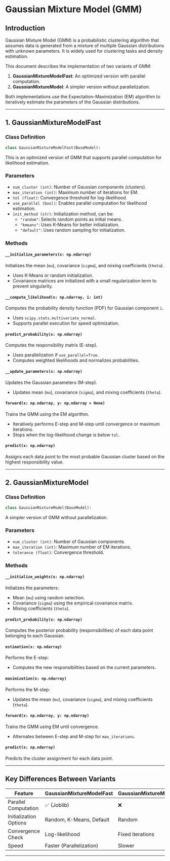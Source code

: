 # Gaussian Mixture Model (GMM)

## Introduction
Gaussian Mixture Model (GMM) is a probabilistic clustering algorithm that assumes data is generated from a mixture of multiple Gaussian distributions with unknown parameters. It is widely used for clustering tasks and density estimation.

This document describes the implementation of two variants of GMM:
1. **GaussianMixtureModelFast**: An optimized version with parallel computation.
2. **GaussianMixtureModel**: A simpler version without parallelization.

Both implementations use the Expectation-Maximization (EM) algorithm to iteratively estimate the parameters of the Gaussian distributions.

---

## 1. GaussianMixtureModelFast

### Class Definition
```python
class GaussianMixtureModelFast(BaseModel):
```
This is an optimized version of GMM that supports parallel computation for likelihood estimation.

### Parameters
- `num_cluster (int)`: Number of Gaussian components (clusters).
- `max_iteration (int)`: Maximum number of iterations for EM.
- `tol (float)`: Convergence threshold for log-likelihood.
- `use_parallel (bool)`: Enables parallel computation for likelihood estimation.
- `init_method (str)`: Initialization method, can be:
  - `"random"`: Selects random points as initial means.
  - `"kmeans"`: Uses K-Means for better initialization.
  - `"default"`: Uses random sampling for initialization.

### Methods
#### `__initialize_parameters(x: np.ndarray)`
Initializes the mean (`mu`), covariance (`sigma`), and mixing coefficients (`theta`).
- Uses K-Means or random initialization.
- Covariance matrices are initialized with a small regularization term to prevent singularity.

#### `__compute_likelihood(x: np.ndarray, i: int)`
Computes the probability density function (PDF) for Gaussian component `i`.
- Uses `scipy.stats.multivariate_normal`.
- Supports parallel execution for speed optimization.

#### `predict_probability(x: np.ndarray)`
Computes the responsibility matrix (E-step).
- Uses parallelization if `use_parallel=True`.
- Computes weighted likelihoods and normalizes probabilities.

#### `__update_parameters(x: np.ndarray)`
Updates the Gaussian parameters (M-step).
- Updates mean (`mu`), covariance (`sigma`), and mixing coefficients (`theta`).

#### `forward(x: np.ndarray, y: np.ndarray = None)`
Trains the GMM using the EM algorithm.
- Iteratively performs E-step and M-step until convergence or maximum iterations.
- Stops when the log-likelihood change is below `tol`.

#### `predict(x: np.ndarray)`
Assigns each data point to the most probable Gaussian cluster based on the highest responsibility value.

---

## 2. GaussianMixtureModel

### Class Definition
```python
class GaussianMixtureModel(BaseModel):
```
A simpler version of GMM without parallelization.

### Parameters
- `num_cluster (int)`: Number of Gaussian components.
- `max_iteration (int)`: Maximum number of EM iterations.
- `tolerance (float)`: Convergence threshold.

### Methods
#### `__initialize_weights(x: np.ndarray)`
Initializes the parameters:
- Mean (`mu`) using random selection.
- Covariance (`sigma`) using the empirical covariance matrix.
- Mixing coefficients (`theta`).

#### `predict_probability(x: np.ndarray)`
Computes the posterior probability (responsibilities) of each data point belonging to each Gaussian.

#### `estimation(x: np.ndarray)`
Performs the E-step:
- Computes the new responsibilities based on the current parameters.

#### `maximization(x: np.ndarray)`
Performs the M-step:
- Updates the mean (`mu`), covariance (`sigma`), and mixing coefficients (`theta`).

#### `forward(x: np.ndarray, y: np.ndarray)`
Trains the GMM using EM until convergence.
- Alternates between E-step and M-step for `max_iterations`.

#### `predict(x: np.ndarray)`
Predicts the cluster assignment for each data point.

---

## Key Differences Between Variants
| Feature | GaussianMixtureModelFast | GaussianMixtureModel |
|---------|--------------------------|----------------------|
| Parallel Computation | ✅ (Joblib) | ❌ |
| Initialization Options | Random, K-Means, Default | Random |
| Convergence Check | Log-likelihood | Fixed iterations |
| Speed | Faster (Parallelization) | Slower |

---

